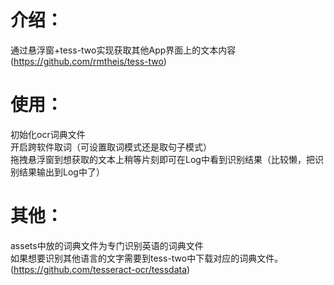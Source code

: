 # 介绍：
通过悬浮窗+tess-two实现获取其他App界面上的文本内容(https://github.com/rmtheis/tess-two)

# 使用：
初始化ocr词典文件<br>
开启跨软件取词（可设置取词模式还是取句子模式）<br>
拖拽悬浮窗到想获取的文本上稍等片刻即可在Log中看到识别结果（比较懒，把识别结果输出到Log中了）

# 其他：
assets中放的词典文件为专门识别英语的词典文件<br>
如果想要识别其他语言的文字需要到tess-two中下载对应的词典文件。(https://github.com/tesseract-ocr/tessdata)
